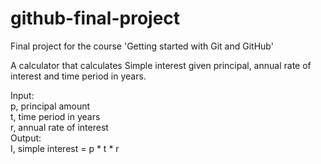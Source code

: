 # github-final-project
Final project for the course 'Getting started with Git and GitHub'

A calculator that calculates Simple interest given principal, annual rate of interest and time period in years.  

Input:  
    p, principal amount  
    t, time period in years  
    r, annual rate of interest  
Output:  
    I, simple interest = p * t * r  
